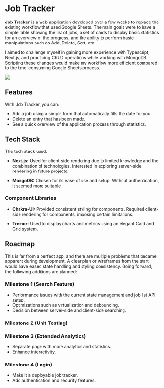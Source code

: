 # Job Tracker

**Job Tracker** is a web application developed over a few weeks to replace the existing workflow that used Google Sheets. The main goals were to have a simple table showing the list of jobs, a set of cards to display basic statistics for an overview of the progress, and the ability to perform basic manipulations such as Add, Delete, Sort, etc.

I aimed to challenge myself in gaining more experience with Typescript, Next.js, and practicing CRUD operations while working with MongoDB. Scripting these changes would make my workflow more efficient compared to the time-consuming Google Sheets process.

![](https://github.com/abematt/Job-Application-Tracker/blob/main/scrnli_12_29_2023_9-39-35%20AM.gif)

## Features

With Job Tracker, you can:

- Add a job using a simple form that automatically fills the date for you.
- Delete an entry that has been made.
- See a quick overview of the application process through statistics.

## Tech Stack

The tech stack used:

- **Next.js:** Used for client-side rendering due to limited knowledge and the combination of technologies. Interested in exploring server-side rendering in future projects.
  
- **MongoDB:** Chosen for its ease of use and setup. Without authentication, it seemed more suitable.

### Component Libraries

- **Chakra-UI:** Provided consistent styling for components. Required client-side rendering for components, imposing certain limitations.

- **Tremor:** Used to display charts and metrics using an elegant Card and Grid system.

## Roadmap

This is far from a perfect app, and there are multiple problems that became apparent during development. A clear plan or wireframes from the start would have eased state handling and styling consistency. Going forward, the following additions are planned:

### Milestone 1 (Search Feature)

- Performance issues with the current state management and job list API setup.
- Optimizations such as virtualization and debouncing.
- Decision between server-side and client-side searching.

### Milestone 2 (Unit Testing)

### Milestone 3 (Extended Analytics)

- Separate page with more analytics and statistics.
- Enhance interactivity.

### Milestone 4 (Login)

- Make it a deployable job tracker.
- Add authentication and security features.

